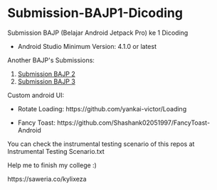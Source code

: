 # Submission-BAJP1-Dicoding
Submission BAJP (Belajar Android Jetpack Pro) ke 1 Dicoding

<ul>
  <li> Android Studio Minimum Version: 4.1.0 or latest </li>
</ul>

<p>Another BAJP's Submissions:</p>
<ol>
  <li><a href="https://github.com/KylixEza/Submission-BAJP2-Dicoding">Submission BAJP 2</a></li>
  <li><a href="https://github.com/KylixEza/Submission-BAJP3-Dicoding">Submission BAJP 3</a></li>
</ol>

<p>Custom android UI: </p>
<ul>
  <li><p>Rotate Loading: https://github.com/yankai-victor/Loading</p></li>
  <li><p>Fancy Toast: https://github.com/Shashank02051997/FancyToast-Android </p></li>
</ul>

<p> You can check the instrumental testing scenario of this repos at Instrumental Testing Scenario.txt </p>
  
 <p>Help me to finish my college :)</p>
https://saweria.co/kylixeza
